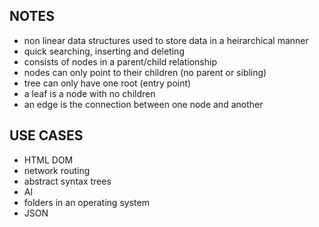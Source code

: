 ## NOTES

- non linear data structures used to store data in a heirarchical manner
- quick searching, inserting and deleting
- consists of nodes in a parent/child relationship
- nodes can only point to their children (no parent or sibling)
- tree can only have one root (entry point)
- a leaf is a node with no children
- an edge is the connection between one node and another

## USE CASES

- HTML DOM
- network routing
- abstract syntax trees
- AI
- folders in an operating system
- JSON
